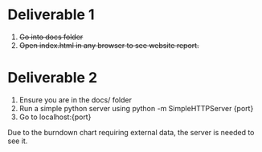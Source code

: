 # Deliverable 1
1. ~~Go into docs folder~~
2. ~~Open index.html in any browser to see website report.~~

# Deliverable 2
1. Ensure you are in the docs/ folder
2. Run a simple python server using python -m SimpleHTTPServer {port}
3. Go to localhost:{port}

Due to the burndown chart requiring external data, the server is needed to see it. 
